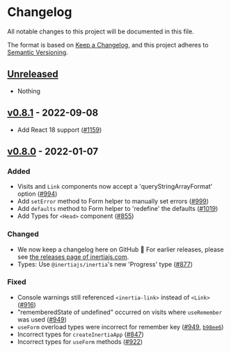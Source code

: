 # Changelog

All notable changes to this project will be documented in this file.

The format is based on [Keep a Changelog](https://keepachangelog.com/en/1.0.0/),
and this project adheres to [Semantic Versioning](https://semver.org/spec/v2.0.0.html).

## [Unreleased](https://github.com/inertiajs/inertia/compare/inertia-react@0.8.1...HEAD)

- Nothing

## [v0.8.1](https://github.com/inertiajs/inertia/compare/inertia-react@0.8.0...inertia-react@0.8.1) - 2022-09-08

- Add React 18 support ([#1159](https://github.com/inertiajs/inertia/pull/1159))

## [v0.8.0](https://github.com/inertiajs/inertia/compare/inertia-react@0.7.1...inertia-react@0.8.0) - 2022-01-07

### Added

- Visits and `Link` components now accept a 'queryStringArrayFormat' option ([#994](https://github.com/inertiajs/inertia/pull/994))
- Add `setError` method to Form helper to manually set errors ([#999](https://github.com/inertiajs/inertia/pull/999))
- Add `defaults` method to Form helper to 'redefine' the defaults ([#1019](https://github.com/inertiajs/inertia/pull/1019))
- Add Types for `<Head>` component ([#855](https://github.com/inertiajs/inertia/pull/855))

### Changed

- We now keep a changelog here on GitHub :tada: For earlier releases, please see [the releases page of inertiajs.com](https://inertiajs.com/releases?all=true#inertia-react).
- Types: Use `@inertiajs/inertia`'s new 'Progress' type ([#877](https://github.com/inertiajs/inertia/pull/877))

### Fixed

- Console warnings still referenced `<inertia-link>` instead of `<Link>` ([#916](https://github.com/inertiajs/inertia/pull/916))
- "rememberedState of undefined" occurred on visits where `useRemember` was used ([#949](https://github.com/inertiajs/inertia/pull/949))
- `useForm` overload types were incorrect for remember key ([#949](https://github.com/inertiajs/inertia/pull/949), [`b98ee6`](https://github.com/inertiajs/inertia/commit/b98ee69339a6f3af3bc7d331b5add726e5405ea0))
- Incorrect types for `createInertiaApp` ([#847](https://github.com/inertiajs/inertia/pull/847))
- Incorrect types for `useForm` methods ([#922](https://github.com/inertiajs/inertia/pull/922))
